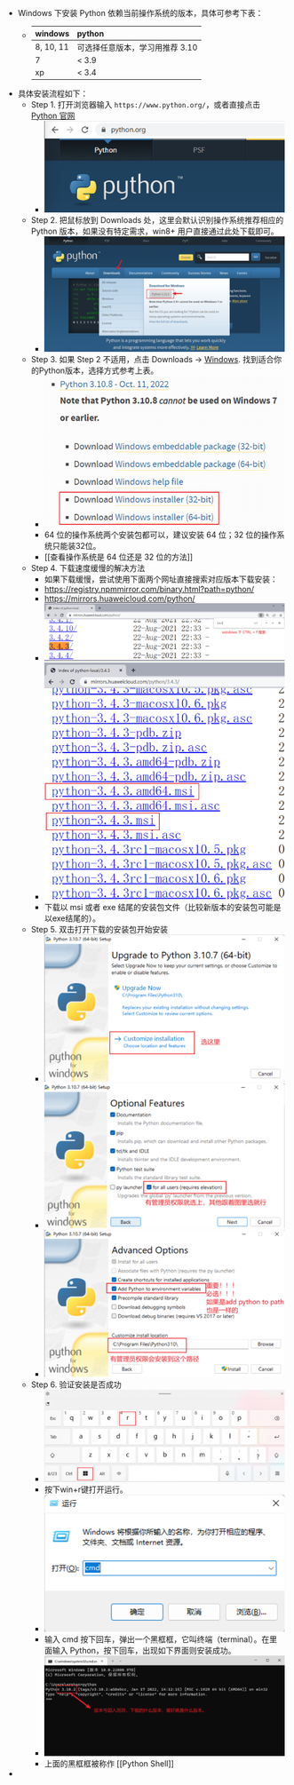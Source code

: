 - Windows 下安装 Python 依赖当前操作系统的版本，具体可参考下表：
	- | windows | python |
	  | --- | --- |
	  | 8, 10, 11 | 可选择任意版本，学习用推荐 3.10 |
	  | 7 | < 3.9 |
	  | xp | < 3.4 |
- 具体安装流程如下：
	- Step 1. 打开浏览器输入 `https://www.python.org/`，或者直接点击[Python 官网](https://www.python.org/)
		- ![python 官网](../assets/image_1669818420540_0.png)
	- Step 2. 把鼠标放到 Downloads 处，这里会默认识别操作系统推荐相应的 Python 版本，如果没有特定需求，win8+ 用户直接通过此处下载即可。
		- ![下载推荐版本](../assets/image_1669818690164_0.png)
	- Step 3. 如果 Step 2 不适用，点击 Downloads -> [Windows](https://www.python.org/downloads/windows/). 找到适合你的Python版本，选择方式参考上表。
		- ![Python 安装文件](../assets/image_1669819082500_0.png)
		- 64 位的操作系统两个安装包都可以，建议安装 64 位；32 位的操作系统只能装32位。
		- [[查看操作系统是 64 位还是 32 位的方法]]
	- Step 4. 下载速度缓慢的解决方法
		- 如果下载缓慢，尝试使用下面两个网址直接搜索对应版本下载安装：
		- https://registry.npmmirror.com/binary.html?path=python/
		- https://mirrors.huaweicloud.com/python/
		- ![搜索要安装的版本](../assets/image_1669820021663_0.png)
		- ![选择对应版本](../assets/image_1669820060293_0.png)
		- 下载以 msi 或者 exe 结尾的安装包文件（比较新版本的安装包可能是以exe结尾的）。
	- Step 5. 双击打开下载的安装包开始安装
		- ![安装 Python](../assets/image_1669820126308_0.png)
		- ![安装 Python 2](../assets/image_1669820158554_0.png)
		- ![安装 Python 3](../assets/image_1669820208596_0.png)
	- Step 6. 验证安装是否成功
		- ![win + r](../assets/image_1669820258335_0.png)
		- 按下win+r键打开运行。
		- ![输入 cmd](../assets/image_1669820289976_0.png)
		- 输入 cmd 按下回车，弹出一个黑框框，它叫终端（terminal）。在里面输入 Python，按下回车，出现如下界面则安装成功。
		- ![Python Shell](../assets/image_1669820331925_0.png)
		- 上面的黑框框被称作 [[Python Shell]]
-